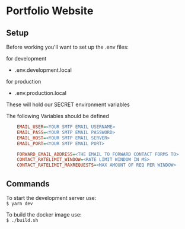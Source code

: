 # Portfolio Website

## Setup

Before working you'll want to set up the .env files:

for development
- .env.development.local

for production
- .env.production.local

These will hold our SECRET environment variables

The following Variables should be defined

```ini
    EMAIL_USER=<YOUR SMTP EMAIL USERNAME>
    EMAIL_PASS=<YOUR SMTP EMAIL PASSWORD>
    EMAIL_HOST=<YOUR SMTP EMAIL SERVER>
    EMAIL_PORT=<YOUR SMTP EMAIL PORT>

    FORWARD_EMAIL_ADDRESS=<THE EMAIL TO FORWARD CONTACT FORMS TO>
    CONTACT_RATELIMIT_WINDOW=<RATE LIMIT WINDOW IN MS>
    CONTACT_RATELIMIT_MAXREQUESTS=<MAX AMOUNT OF REQ PER WINDOW>
```

## Commands

To start the development server use: <br>
``$ yarn dev``

To build the docker image use: <br>
``$ ./build.sh``

